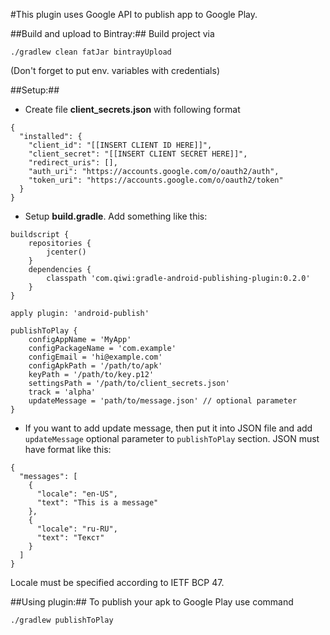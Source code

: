 #This plugin uses Google API to publish app to Google Play.

##Build and upload to Bintray:##
Build project via
```
./gradlew clean fatJar bintrayUpload
```
(Don't forget to put env. variables with credentials)

##Setup:##
- Create file **client_secrets.json** with following format
```
{
  "installed": {
    "client_id": "[[INSERT CLIENT ID HERE]]",
    "client_secret": "[[INSERT CLIENT SECRET HERE]]",
    "redirect_uris": [],
    "auth_uri": "https://accounts.google.com/o/oauth2/auth",
    "token_uri": "https://accounts.google.com/o/oauth2/token"
  }
}
```
- Setup **build.gradle**. Add something like this:
```
buildscript {
    repositories {
        jcenter()
    }
    dependencies {
        classpath 'com.qiwi:gradle-android-publishing-plugin:0.2.0'
    }
}

apply plugin: 'android-publish'

publishToPlay {
    configAppName = 'MyApp'
    configPackageName = 'com.example'
    configEmail = 'hi@example.com'
    configApkPath = '/path/to/apk'
    keyPath = '/path/to/key.p12'
    settingsPath = '/path/to/client_secrets.json'
    track = 'alpha'
    updateMessage = 'path/to/message.json' // optional parameter
}
```
- If you want to add update message, then put it into JSON file and add `updateMessage` optional parameter to `publishToPlay` section. JSON must have format like this:
```
{
  "messages": [
    {
      "locale": "en-US",
      "text": "This is a message"
    },
    {
      "locale": "ru-RU",
      "text": "Текст"
    }
  ]
}
```
Locale must be specified according to IETF BCP 47.

##Using plugin:##
To publish your apk to Google Play use command 
```
./gradlew publishToPlay 
```
